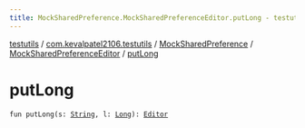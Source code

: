 ```yaml
---
title: MockSharedPreference.MockSharedPreferenceEditor.putLong - testutils
---
```


[testutils](../../../index.html) / [com.kevalpatel2106.testutils](../../index.html) / [MockSharedPreference](../index.html) / [MockSharedPreferenceEditor](index.html) / [putLong](./put-long.html)

# putLong

`fun putLong(s: `[`String`](https://kotlinlang.org/api/latest/jvm/stdlib/kotlin/-string/index.html)`, l: `[`Long`](https://kotlinlang.org/api/latest/jvm/stdlib/kotlin/-long/index.html)`): `[`Editor`](https://developer.android.com/reference/android/content/SharedPreferences/Editor.html)